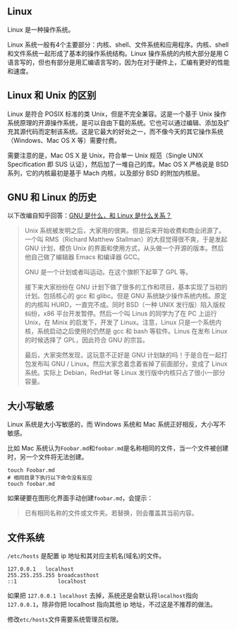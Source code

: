 ## Linux

Linux 是一种操作系统。

Linux 系统一般有4个主要部分：内核、shell、文件系统和应用程序。内核、shell和文件系统一起形成了基本的操作系统结构。Linux 操作系统的内核大部分是用 C 语言写的，但也有部分是用汇编语言写的，因为在对于硬件上，汇编有更好的性能和速度。

## Linux 和 Unix 的区别

Linux 是符合 POSIX 标准的类 Unix，但是不完全兼容。这是一个基于 Unix 操作系统原理的开源操作系统，是可以自由下载的系统。它也可以通过编辑、添加及扩充其源代码而定制该系统。这是它最大的好处之一，而不像今天的其它操作系统（Windows、Mac OS X 等）需要付费。

需要注意的是，Mac OS X 是 Unix，符合单一 Unix 规范（Single UNIX Specification 即 SUS 认证），然后加了一堆自己的库。Mac OS X 严格说是 BSD 系列，它的内核最初是基于 Mach 内核，以及部分   BSD 的附加内核层。

## GNU 和 Linux 的历史

以下改编自知乎回答：[GNU 是什么，和 Linux 是什么关系？](https://www.zhihu.com/question/319783573/answer/656033035)

> Unix 系统被发明之后，大家用的很爽。但是后来开始收费和商业闭源了。一个叫 RMS（Richard Matthew Stallman）的大叔觉得很不爽，于是发起 GNU 计划，模仿 Unix 的界面和使用方式，从头做一个开源的版本。然后他自己做了编辑器 Emacs 和编译器 GCC。
>
> GNU 是一个计划或者叫运动。在这个旗帜下起草了 GPL 等。
>
> 接下来大家纷纷在 GNU 计划下做了很多的工作和项目，基本实现了当初的计划。包括核心的 gcc 和 glibc。但是 GNU 系统缺少操作系统内核。原定的内核叫 HURD，一直完不成。同时 BSD（一种 UNIX 发行版）陷入版权纠纷，x86 平台开发暂停。然后一个叫 Linus 的同学为了在 PC 上运行 Unix，在 Minix 的启发下，开发了 Linux。注意，Linux 只是一个系统内核，系统启动之后使用的仍然是 gcc 和 bash 等软件。Linus 在发布 Linux 的时候选择了 GPL，因此符合 GNU 的宗旨。
>
> 最后，大家突然发现，这玩意不正好是 GNU 计划缺的吗！于是合在一起打包发布叫 GNU / Linux。然后大家念着念着省掉了前面部分，变成了 Linux 系统。实际上 Debian，RedHat 等 Linux 发行版中内核只占了很小一部分容量。



## 大小写敏感

Linux 系统是大小写敏感的，而 Windows 系统和 Mac 系统正好相反，大小写不敏感。

比如 Mac 系统认为`Foobar.md`和`foobar.md`是名称相同的文件，当一个文件被创建时，另一个文件将无法创建。

```shell
touch Foobar.md
# 相同目录下执行以下命令没有反应
touch foobar.md
```

如果硬要在图形化界面手动创建`foobar.md`，会提示：

> 已有相同名称的文件或文件夹。若替换，则会覆盖其当前内容。

## 文件系统

`/etc/hosts` 是配置 ip 地址和其对应主机名(域名)的文件。

```shell
127.0.0.1   localhost
255.255.255.255 broadcasthost
::1             localhost
```

如果把 `127.0.0.1 localhost` 去掉，系统还是会默认将`localhost`指向`127.0.0.1`，除非你把 localhost 指向其他 ip 地址，不过这是不推荐的做法。

修改`etc/hosts`文件需要系统管理员权限。